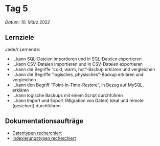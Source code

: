 # Tag 5

*Datum: 10. März 2022*

## Lernziele

Jede/r Lernende:
* ...kann SQL-Dateien importieren und in SQL-Dateien exportieren
* ...kann CSV-Dateien importieren und in CSV-Dateien exportieren
* ...kann die Begriffe “cold, warm, hot”-Backup erklären und vergleichen
* ...kann die Begriffe “logisches, physisches”-Backup erklären und vergleichen
* ...kann den Begriff “Point-In-Time-Restore”, in Bezug auf MySQL, erklären
* ...kann logische Backups mit einem Script durchführen
* ...kann Import und Export (Migration von Daten) lokal und remote (gesichert) durchführen

## Dokumentationsaufträge

* [Datentypen recherchiert](auftraege/indexierung_datentypen_MySQL?id=datentypen-attribute)
* [Indexierungstypen recherchiert](auftraege/indexierung_datentypen_MySQL?id=indexierung)
